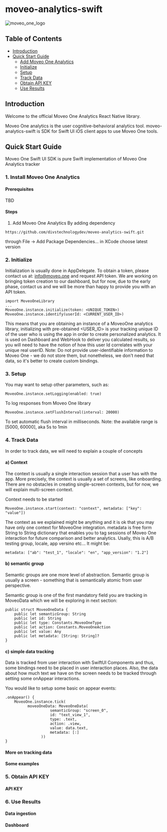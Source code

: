 # moveo-analytics-swift
![moveo_one_logo](https://github.com/user-attachments/assets/ae163684-fcff-4fa8-b793-63849834c735)
####
## Table of Contents
- [Introduction](#introduction)
- [Quick Start Guide](#quick-start-guide)
  - [Add Moveo One Analytics](#1-add-moveo-one-analytics)
  - [Initialize](#2-initialize)
  - [Setup](#3-setup)
  - [Track Data](#4-track-data)
  - [Obtain API KEY](#5-obtain-api-key)
  - [Use Results](#6-use-results)
## Introduction
Welcome to the official Moveo One Analytics React Native library.

Moveo One analytics is the user cognitive-behavioral analytics tool.
moveo-analytics-swift is SDK for Swift UI iOS client apps to use Moveo One tools.
## Quick Start Guide
Moveo One Swift UI SDK is pure Swift implementation of Moveo One Analytics tracker
### 1. Install Moveo One Analytics
#### Prerequisites
TBD
#### Steps
1. Add Moveo One Analytics
By adding dependency
````
https://github.com/divstechnologydev/moveo-analytics-swift.git
````
through File -> Add Package Dependencies... in XCode
choose latest version

   
### 2. Initialize
Initialization is usually done in AppDelegate.
To obtain a token, please contact us at: info@moveo.one and request API token.
We are working on bringing token creation to our dashboard, but for now, due to the early phase, contact us and we will be more than happy to provide you with an API token.
```
import MoveoOneLibrary
...
MoveoOne.instance.initialize(token: <UNIQUE_TOKEN>)
MoveoOne.instance.identify(userId: <CURRENT_USER_ID>)
```

This means that you are obtaining an instance of a MoveoOne analytics library, initializing with pre-obtained <TOKNE>
<USER_ID> is your tracking unique ID of the user who is using the app in order to create personalized analytics.
It is used on Dashboard and WebHook to deliver you calculated results, so you will need to have the notion of how this user Id correlates with your unique real userID.
Note: Do not provide user-identifiable information to Moveo One - we do not store them, but nonetheless, we don't need that data, so it's better to create custom bindings.

### 3. Setup
You may want to setup other parameters, such as:
```
MoveoOne.instance.setLogging(enabled: true)

```
To log responses from Moveo One library

```
MoveoOne.instance.setFlushInterval(interval: 20000)
```
To set automatic flush interval in milliseconds.
Note: the available range is [5000, 60000], aka 5s to 1min

### 4. Track Data
In order to track data, we will need to explain a couple of concepts
#### a) Context
The context is usually a single interaction session that a user has with the app.
More precisely, the context is usually a set of screens, like onboarding. There are no obstacles in creating single-screen contexts, but for now, we will explain multi-screen context.

Context needs to be started
```
MoveoOne.instance.start(context: "context", metadata: ["key": "value"])

```
The context as we explained might be anything and it is ok that you may have only one context for MoveoOne integration.
metadata is free form String to String dictionary that enables you to tag sessions of Moveo One interaction for future comparison and better analytics.
Usally, this is A/B testing group, locale, app versino etc...
It might be:
```
metadata: ["ab": "test_1", "locale": "en", "app_version": "1.2"]
```

#### b) semantic group
Semantic groups are one more level of abstraction.
Semantic group is usually a screen - something that is semantically atomic from user perspective.

Semantic group is one of the first mandatory field you are tracking in MoveoData which we will be exploring in next section:
```
public struct MoveoOneData {
    public let semanticGroup: String
    public let id: String
    public let type: Constants.MoveoOneType
    public let action: Constants.MoveoOneAction
    public let value: Any
    public let metadata: [String: String]?
}

```

#### c) simple data tracking
Data is tracked from user interaction with SwiftUI Components and thus, some bindings need to be placed in user interaction places.
Also, the data about how much text we have on the screen needs to be tracked through setting some onAppear interactions.

You would like to setup some basic on appear events:
```
.onAppear() {
    MoveoOne.instance.tick(
          moveoOneData: MoveoOneData(
                    semanticGroup: "screen_0",
                    id: "text_view_1",
                    type: .text,
                    action: .view,
                    value: data.text,
                    metadata: [:]
                ))
}
```

#### More on tracking data

#### Some examples

### 5. Obtain API KEY

#### API KEY

### 6. Use Results

#### Data ingestion

#### Dashboard
